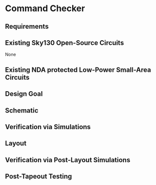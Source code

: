 # Command Checker

## Requirements

## Existing Sky130 Open-Source Circuits
None
## Existing NDA protected Low-Power Small-Area Circuits

## Design Goal

## Schematic

## Verification via Simulations

## Layout

## Verification via Post-Layout Simulations

## Post-Tapeout Testing

